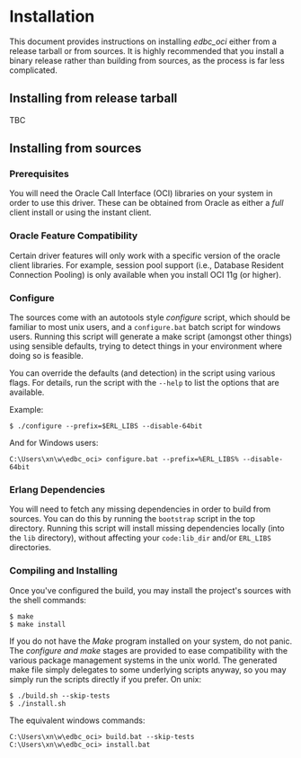 # Installation

This document provides instructions on installing *edbc_oci* either from a
release tarball or from sources. It is highly recommended that you install
a binary release rather than building from sources, as the process is far
less complicated.

## Installing from release tarball

TBC

## Installing from sources

###  Prerequisites

You will need the Oracle Call Interface (OCI) libraries on your system in order
to use this driver. These can be obtained from Oracle as either a *full* client
install or using the instant client.

### Oracle Feature Compatibility

Certain driver features will only work with a specific version of the oracle
client libraries. For example, session pool support (i.e., Database Resident
Connection Pooling) is only available when you install OCI 11g (or higher).

### Configure

The sources come with an autotools style *configure* script, which should be
familiar to most unix users, and a `configure.bat` batch script for windows
users. Running this script will generate a make script (amongst other things)
using sensible defaults, trying to detect things in your environment where
doing so is feasible.

You can override the defaults (and detection) in the script using various
flags. For details, run the script with the `--help` to list the options
that are available.

Example:

    $ ./configure --prefix=$ERL_LIBS --disable-64bit

And for Windows users:

    C:\Users\xn\w\edbc_oci> configure.bat --prefix=%ERL_LIBS% --disable-64bit

### Erlang Dependencies

You will need to fetch any missing dependencies in order to build from sources.
You can do this by running the `bootstrap` script in the top directory.
Running this script will install missing dependencies locally (into the `lib`
directory), without affecting your `code:lib_dir` and/or `ERL_LIBS` directories.

### Compiling and Installing

Once you've configured the build, you may install the project's sources with
the shell commands:

    $ make
    $ make install

If you do not have the *Make* program installed on your system, do not panic.
The *configure and make* stages are provided to ease compatibility with the
various package management systems in the unix world. The generated make
file simply delegates to some underlying scripts anyway, so you may simply
run the scripts directly if you prefer. On unix:

    $ ./build.sh --skip-tests
    $ ./install.sh

The equivalent windows commands:

    C:\Users\xn\w\edbc_oci> build.bat --skip-tests
    C:\Users\xn\w\edbc_oci> install.bat
